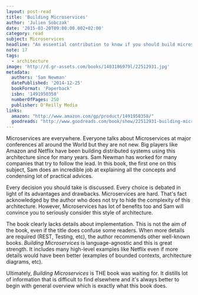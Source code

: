 ```yaml
---
layout: post-read
title: 'Building Microservices'
author: 'Julien Sobczak'
date: '2015-03-20T09:00:00.002+02:00'
category: read
subject: Microservices
headline: "An essential contribution to know if you should build microservices and what it means."
note: 17
tags:
  - architecture
image: 'http://d.gr-assets.com/books/1403186979l/22512931.jpg'
metadata:
  authors: 'Sam Newman'
  datePublished: '2014-12-25'
  bookFormat: 'Paperback'
  isbn: '1491950358'
  numberOfPages: 250
  publisher: O'Reilly Media
links:
  amazon: "http://www.amazon.com/gp/product/1491950358/"
  goodreads: "http://www.goodreads.com/book/show/22512931-building-microservices"
---
```



Microservices are everywhere. Everyone talks about Microservices at major conferences all around the World but they are not new. Big players like Amazon and Netflix have been building distributed systems using this architecture since for many years. Sam Newman has worked for many companies that try to follow the lead. In this book, the first one on this subject, Sam does an incredible job at explaining all the concepts and condensing lot of practical advices.

Every decision you should take is discussed. Every choice is debated in light of its advantages and drawbacks. Microservices are hard. That's fact acknowledged by the author who does not try to hide the complexity of this architecture. However, Microservices has lot of benefits too and Sam will convince you to seriously consider this style of architecture.

The book clearly lacks details about implementation. This is not the aim of the book, even if the title does confuse some readers. When more details are required (REST, Testing, etc), the author recommends other well-known books. *Building Microservices* is language-agnostic and this is great strength. It includes many high-level examples like Netflix even if more details would have been better (examples of bounded contexts, architecture diagrams, etc).

Ultimately, *Building Microservices* is THE book was waiting for. It distills lot of information that is difficult to find elsewhere and it's always better to begin with general overview which is exactly what this book does.
